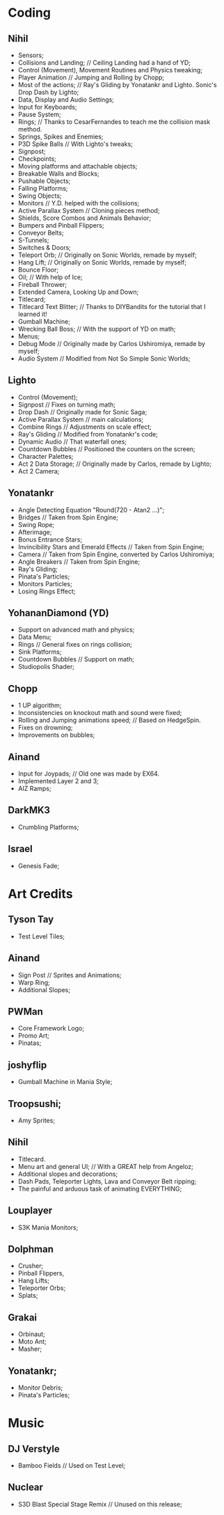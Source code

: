 # Coding

## Nihil
  - Sensors;
  - Collisions and Landing; // Ceiling Landing had a hand of YD;
  - Control (Movement), Movement Routines and Physics tweaking;
  - Player Animation // Jumping and Rolling by Chopp;
  - Most of the actions; // Ray's Gliding by Yonatankr and Lighto. Sonic's Drop Dash by Lighto;
  - Data, Display and Audio Settings;
  - Input for Keyboards;
  - Pause System;
  - Rings; // Thanks to CesarFernandes to teach me the collision mask method.
  - Springs, Spikes and Enemies;
  - P3D Spike Balls // With Lighto's tweaks;
  - Signpost;
  - Checkpoints;
  - Moving platforms and attachable objects;
  - Breakable Walls and Blocks;
  - Pushable Objects;
  - Falling Platforms;
  - Swing Objects;
  - Monitors // Y.D. helped with the collisions;
  - Active Parallax System // Cloning pieces method;
  - Shields, Score Combos and Animals Behavior;
  - Bumpers and Pinball Flippers;
  - Conveyor Belts;
  - S-Tunnels;
  - Switches & Doors;
  - Teleport Orb; // Originally on Sonic Worlds, remade by myself;
  - Hang Lift; // Originally on Sonic Worlds, remade by myself;
  - Bounce Floor;
  - Oil; // With help of Ice;
  - Fireball Thrower;
  - Extended Camera, Looking Up and Down;
  - Titlecard;
  - Titlecard Text Blitter; // Thanks to DIYBandits for the tutorial that I learned it!
  - Gumball Machine;
  - Wrecking Ball Boss; // With the support of YD on math;
  - Menus;
  - Debug Mode // Originally made by Carlos Ushiromiya, remade by myself;
  - Audio System // Modified from Not So Simple Sonic Worlds;

## Lighto
  - Control (Movement);
  - Signpost // Fixes on turning math;
  - Drop Dash // Originally made for Sonic Saga;
  - Active Parallax System // main calculations;
  - Combine Rings // Adjustments on scale effect;
  - Ray's Gliding // Modified from Yonatankr's code;
  - Dynamic Audio // That waterfall ones;
  - Countdown Bubbles // Positioned the counters on the screen;
  - Character Palettes;
  - Act 2 Data Storage; // Originally made by Carlos, remade by Lighto;
  - Act 2 Camera;

## Yonatankr
  - Angle Detecting Equation "Round(720 - Atan2 ...)";
  - Bridges // Taken from Spin Engine;
  - Swing Rope;
  - Afterimage;
  - Bonus Entrance Stars; 
  - Invincibility Stars and Emerald Effects // Taken from Spin Engine;
  - Camera // Taken from Spin Engine, converted by Carlos Ushiromiya;
  - Angle Breakers // Taken from Spin Engine;
  - Ray's Gliding;
  - Pinata's Particles;
  - Monitors Particles;
  - Losing Rings Effect;

## YohananDiamond (YD)
  - Support on advanced math and physics;
  - Data Menu;
  - Rings // General fixes on rings collision;
  - Sink Platforms;
  - Countdown Bubbles // Support on math;
  - Studiopolis Shader;

## Chopp
  - 1 UP algorithm;
  - Inconsistencies on knockout math and sound were fixed;
  - Rolling and Jumping animations speed; // Based on HedgeSpin.
  - Fixes on drowning;
  - Improvements on bubbles;

## Ainand
  - Input for Joypads; // Old one was made by EX64.
  - Implemented Layer 2 and 3;
  - AIZ Ramps;

## DarkMK3
  - Crumbling Platforms;

## Israel
  - Genesis Fade;

# Art Credits

## Tyson Tay
  - Test Level Tiles;

## Ainand
  - Sign Post // Sprites and Animations;
  - Warp Ring;
  - Additional Slopes;

## PWMan
  - Core Framework Logo;
  - Promo Art;
  - Pinatas;

## joshyflip
  - Gumball Machine in Mania Style;

## Troopsushi;
  - Amy Sprites;

## Nihil
  - Titlecard.
  - Menu art and general UI; // With a GREAT help from Angeloz;
  - Additional slopes and decorations;
  - Dash Pads, Teleporter Lights, Lava and Conveyor Belt ripping;
  - The painful and arduous task of animating EVERYTHING;

## Louplayer
  - S3K Mania Monitors;

## Dolphman
  - Crusher;
  - Pinball Flippers, 
  - Hang Lifts;
  - Teleporter Orbs;
  - Splats;

## Grakai
  - Orbinaut;
  - Moto Ant;
  - Masher;

## Yonatankr;
  - Monitor Debris;
  - Pinata's Particles;

# Music

## DJ Verstyle
  - Bamboo Fields // Used on Test Level;

## Nuclear
  - S3D Blast Special Stage Remix // Unused on this release;

